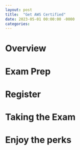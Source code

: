 ```yaml
---
layout: post
title:  "Get AWS Certified"
date: 2023-05-01 00:00:00 -0000
categories: 
---
```


# Overview

# Exam Prep

# Register

# Taking the Exam

# Enjoy the perks

